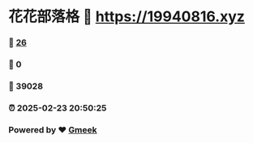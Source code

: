 # 花花部落格 :link: https://19940816.xyz 
### :page_facing_up: [26](https://19940816.xyz/tag.html) 
### :speech_balloon: 0 
### :hibiscus: 39028 
### :alarm_clock: 2025-02-23 20:50:25 
### Powered by :heart: [Gmeek](https://github.com/Meekdai/Gmeek)
